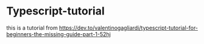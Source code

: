 # Typescript-tutorial


this is a tutorial from https://dev.to/valentinogagliardi/typescript-tutorial-for-beginners-the-missing-guide-part-1-52hj
